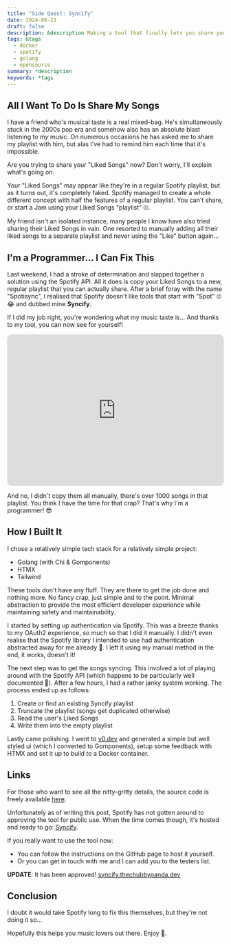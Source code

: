 ```yaml
---
title: "Side Quest: Syncify"
date: 2024-06-21
draft: false
description: &description Making a tool that finally lets you share your Liked Songs.
tags: &tags
  - docker
  - spotify
  - golang
  - opensource
summary: *description
keywords: *tags
---
```

## All I Want To Do Is Share My Songs

I have a friend who's musical taste is a real mixed-bag. He's simultaneously stuck in the 2000s pop era and somehow also has an absolute blast listening to _my_ music. On numerous occasions he has asked me to share my playlist with him, but alas I've had to remind him each time that it's impossible.

Are you trying to share your "Liked Songs" now? Don't worry, I'll explain what's going on.

Your "Liked Songs" may appear like they're in a regular Spotify playlist, but as it turns out, it's completely faked. Spotify managed to create a whole different concept with half the features of a regular playlist. You can't share, or start a Jam using your Liked Songs "playlist" 🙄.

My friend isn't an isolated instance, many people I know have also tried sharing their Liked Songs in vain. One resorted to manually adding all their liked songs to a separate playlist and never using the "Like" button again...

## I'm a Programmer... I Can Fix This

Last weekend, I had a stroke of determination and slapped together a solution using the Spotify API. All it does is copy your Liked Songs to a new, regular playlist that you can actually share. After a brief foray with the name "Spotisync", I realised that Spotify doesn't like tools that start with "Spot" 🙄😂 and dubbed mine **Syncify**.

If I did my job right, you're wondering what my music taste is... And thanks to my tool, you can now see for yourself!

<iframe style="border-radius:12px" src="https://open.spotify.com/embed/playlist/57K0rskLJ3VKuVHJK1hXlQ?utm_source=generator" width="100%" height="352" frameBorder="0" allowfullscreen="" allow="autoplay; clipboard-write; encrypted-media; fullscreen; picture-in-picture" loading="lazy"></iframe>

And no, I didn't copy them all manually, there's over 1000 songs in that playlist. You think I have the time for that crap? That's why I'm a programmer! 😎

## How I Built It

I chose a relatively simple tech stack for a relatively simple project:

- Golang (with Chi & Gomponents)
- HTMX
- Tailwind

These tools don't have any fluff. They are there to get the job done and nothing more. No fancy crap, just simple and to the point. Minimal abstraction to provide the most efficient developer experience while maintaining safety and maintainability.

I started by setting up authentication via Spotify. This was a breeze thanks to my OAuth2 experience, so much so that I did it manually. I didn't even realise that the Spotify library I intended to use had authentication abstracted away for me already 🥴. I left it using my manual method in the end, it works, doesn't it!

The next step was to get the songs syncing. This involved a lot of playing around with the Spotify API (which happens to be particularly well documented 👏). After a few hours, I had a rather janky system working. The process ended up as follows:

1. Create or find an existing Syncify playlist
2. Truncate the playlist (songs get duplicated otherwise)
3. Read the user's Liked Songs
4. Write them into the empty playlist

Lastly came polishing. I went to [v0.dev](https://v0.dev) and generated a simple but well styled ui (which I converted to Gomponents), setup some feedback with HTMX and set it up to build to a Docker container.

## Links

For those who want to see all the nitty-gritty details, the source code is freely available [here](https://github.com/thechubbypanda/syncify).

Unfortunately as of writing this post, Spotify has not gotten around to approving the tool for public use. When the time comes though, it's hosted and ready to go: [Syncify](https://syncify.thechubbypanda.dev).

If you really want to use the tool now:

- You can follow the instructions on the GitHub page to host it yourself.
- Or you can get in touch with me and I can add you to the testers list.

**UPDATE**: It has been approved! [syncify.thechubbypanda.dev](https://syncify.thechubbypanda.dev)

## Conclusion

I doubt it would take Spotify long to fix this themselves, but they're not doing it so...

Hopefully this helps you music lovers out there. Enjoy 🫡.
